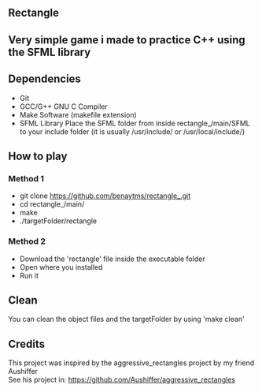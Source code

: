 ## Rectangle

## Very simple game i made to practice C++ using the SFML library

## Dependencies
* Git
* GCC/G++ GNU C Compiler
* Make Software (makefile extension)
* SFML Library
    Place the SFML folder from inside rectangle_/main/SFML to your include folder (it is usually /usr/include/ or /usr/local/include/) 

## How to play
### Method 1

* git clone https://github.com/benaytms/rectangle_.git
* cd rectangle_/main/
* make
* ./targetFolder/rectangle

### Method 2

* Download the 'rectangle' file inside the executable folder
* Open where you installed
* Run it

## Clean
You can clean the object files and the targetFolder
by using 'make clean'

## Credits
This project was inspired by the aggressive_rectangles project by my friend Aushiffer<br>
See his project in: https://github.com/Aushiffer/aggressive_rectangles
